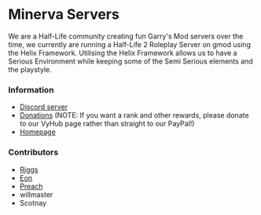# Minerva Servers
We are a Half-Life community creating fun Garry's Mod servers over the time, we currently are running a Half-Life 2 Roleplay Server on gmod using the Helix Framework. Utilising the Helix Framework allows us to have a Serious Environment while keeping some of the Semi Serious elements and the playstyle.

### Information
* [Discord server](https://discord.gg/minerva-servers)
* [Donations](https://www.paypal.me/minervaservers) (NOTE: If you want a rank and other rewards, please donate to our VyHub page rather than straight to our PayPal!)
* [Homepage](https://minerva-servers.vyhub.app/home)

### Contributors
* [Riggs](https://minerva-servers.vyhub.app/home)
* [Eon](https://github.com/bloodycop7)
* [Preach](https://github.com/Quantor97/)
* willmaster
* Scotnay

